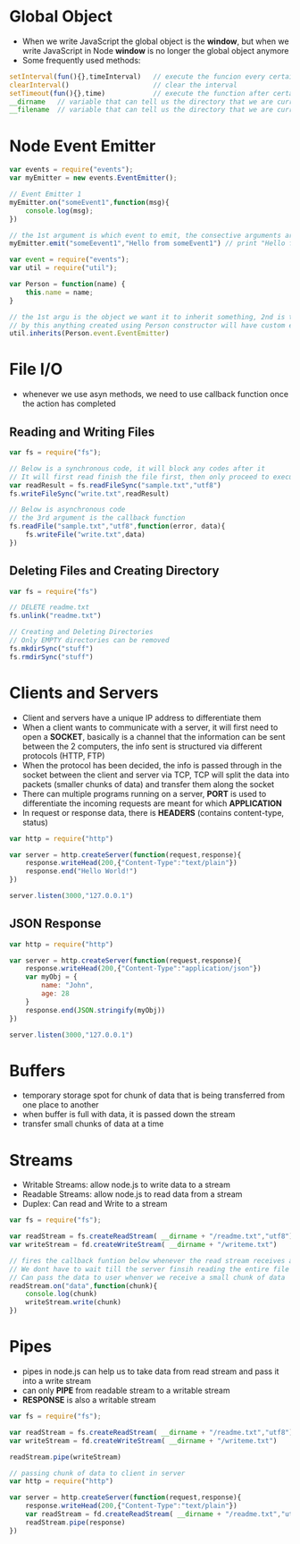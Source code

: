 # **Global Object**
- When we write JavaScript the global object is the **window**, but when we write JavaScript in Node **window** is no longer the global object anymore
- Some frequently used methods:
```javascript
setInterval(fun(){},timeInterval)   // execute the funcion every certain interval
clearInterval()                     // clear the interval
setTimeout(fun(){},time)            // execute the function after certain time has passed
__dirname   // variable that can tell us the directory that we are currently in
__filename  // variable that can tell us the directory that we are currently in + file name
```

# **Node Event Emitter**
```javascript
var events = require("events");
var myEmitter = new events.EventEmitter();

// Event Emitter 1
myEmitter.on("someEvent1",function(msg){
    console.log(msg);
})

// the 1st argument is which event to emit, the consective arguments are for the callback functions
myEmitter.emit("someEevent1","Hello from someEvent1") // print "Hello from someEvent1"
```
```javascript
var event = require("events");
var util = require("util");

var Person = function(name) {
    this.name = name;
}

// the 1st argu is the object we want it to inherit something, 2nd is the thing to be inherited
// by this anything created using Person constructor will have custom events attached to it
util.inherits(Person.event.EventEmitter)
```

# **File I/O**
- whenever we use asyn methods, we need to use callback function once the action has completed
## **Reading and Writing Files**
```javascript
var fs = require("fs");

// Below is a synchronous code, it will block any codes after it
// It will first read finish the file first, then only proceed to execute the code after it
var readResult = fs.readFileSync("sample.txt","utf8")
fs.writeFileSync("write.txt",readResult)

// Below is asynchronous code
// the 3rd argument is the callback function
fs.readFile("sample.txt","utf8",function(error, data){
    fs.writeFile("write.txt",data)
})
```
## **Deleting Files and Creating Directory**
```javascript
var fs = require("fs")

// DELETE readme.txt
fs.unlink("readme.txt")

// Creating and Deleting Directories
// Only EMPTY directories can be removed
fs.mkdirSync("stuff")
fs.rmdirSync("stuff")
```

# **Clients and Servers**
- Client and servers have a unique IP address to differentiate them
- When a client wants to communicate with a server, it will first need to open a **SOCKET**, basically is a channel that the information can be sent between the 2 computers, the info sent is structured via different protocols (HTTP, FTP)
- When the protocol has been decided, the info is passed through in the socket between the client and server via TCP, TCP will split the data into packets (smaller chunks of data) and transfer them along the socket
- There can multiple programs running on a server, **PORT** is used to differentiate the incoming requests are meant for which **APPLICATION**
- In request or response data, there is **HEADERS** (contains content-type, status)
```javascript
var http = require("http")

var server = http.createServer(function(request,response){
    response.writeHead(200,{"Content-Type":"text/plain"})
    response.end("Hello World!")
})

server.listen(3000,"127.0.0.1")
```
## **JSON Response**
```javascript
var http = require("http")

var server = http.createServer(function(request,response){
    response.writeHead(200,{"Content-Type":"application/json"})
    var myObj = {
        name: "John",
        age: 28
    }
    response.end(JSON.stringify(myObj))
})

server.listen(3000,"127.0.0.1")
```

# **Buffers**
- temporary storage spot for chunk of data that is being transferred from one place to another
- when buffer is full with data, it is passed down the stream
- transfer small chunks of data at a time

# **Streams**
- Writable Streams: allow node.js to write data to a stream
- Readable Streams: allow node.js to read data from a stream
- Duplex: Can read and Write to a stream
```javascript
var fs = require("fs");

var readStream = fs.createReadStream( __dirname + "/readme.txt","utf8")
var writeStream = fd.createWriteStream( __dirname + "/writeme.txt")

// fires the callback funtion below whenever the read stream receives a chunk of data
// We dont have to wait till the server finsih reading the entire file to proceed
// Can pass the data to user whenver we receive a small chunk of data
readStream.on("data",function(chunk){
    console.log(chunk)
    writeStream.write(chunk)
})
```

# **Pipes**
- pipes in node.js can help us to take data from read stream and pass it into a write stream
- can only **PIPE** from readable stream to a writable stream
- **RESPONSE** is also a writable stream
```javascript
var fs = require("fs");

var readStream = fs.createReadStream( __dirname + "/readme.txt","utf8")
var writeStream = fd.createWriteStream( __dirname + "/writeme.txt")

readStream.pipe(writeStream)

// passing chunk of data to client in server
var http = require("http")

var server = http.createServer(function(request,response){
    response.writeHead(200,{"Content-Type":"text/plain"})
    var readStream = fd.createReadStream( __dirname + "/readme.txt","utf8")
    readStream.pipe(response)
})
```